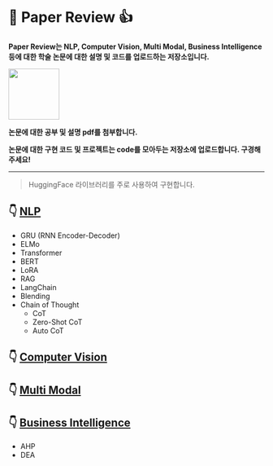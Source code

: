 # :star_struck: Paper Review :+1:

**Paper Review는 NLP, Computer Vision, Multi Modal, Business Intelligence등에 대한 학술 논문에 대한 설명 및 코드를 업로드하는 저장소입니다.**      

<img src="https://github.com/torijune/paper_review/assets/128570787/eadb98a5-5534-4c1f-ba6b-0ecec29107f9" width="100">
   
**논문에 대한 공부 및 설명 pdf를 첨부합니다.**    

**논문에 대한 구현 코드 및 프로젝트는 code를 모아두는 저장소에 업로드합니다. 구경해주세요!**
  
* * *
> HuggingFace 라이브러리를 주로 사용하여 구현합니다.

## :point_down: [NLP](/NLP/)
- GRU (RNN Encoder-Decoder)
- ELMo
- Transformer
- BERT
- LoRA
- RAG
- LangChain
- Blending
- Chain of Thought
   - CoT
   - Zero-Shot CoT
   - Auto CoT
## :point_down: [Computer Vision](/CV/)

## :point_down: [Multi Modal](/Multi_Modal/)

## :point_down: [Business Intelligence](/Business_Intelligence/)

- AHP
- DEA
